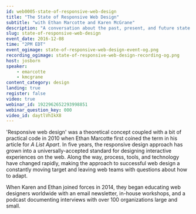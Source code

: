```yaml
---
id: web0005-state-of-responsive-web-design
title: "The State of Responsive Web Design"
subtitle: "with Ethan Marcotte and Karen McGrane"
description: "A conversation about the past, present, and future state of responsive web design with special guests Ethan Marcotte and Karen McGrane."
slug: state-of-responsive-web-design
event_date: 2016-12-08
time: "2PM EDT"
event_ogimage: state-of-responsive-web-design-event-og.png
recording_ogimage: state-of-responsive-web-design-recording-og.png
host: josborn
speaker:
    - emarcotte
    - kmcgrane
content_category: design
landing: true
register: false
video: true
webinar_id: 1922962652293998851
webinar_question_key: 000
video_id: daytlVhIkX8
---
```


<p class="call-out">'Responsive web design' was a theoretical concept coupled with a bit of practical code in 2010 when Ethan Marcotte first coined the term in his article for <cite>A List Apart</cite>. In five years, the responsive design approach has grown into a universally-accepted standard for designing interactive experiences on the web. Along the way, process, tools, and technology have changed rapidly, making the approach to successful web design a constantly moving target and leaving web teams with questions about how to adapt.</p>

<p>When Karen and Ethan joined forces in 2014, they began educating web designers worldwide with an email newsletter, in-house workshops, and a podcast documenting interviews with over 100 organizations large and small.</p>
